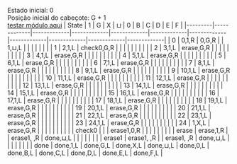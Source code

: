 Estado inicial: 0<br>
Posição inicial do cabeçote: G + 1<br>
[testar módulo aqui](https://github.com/SauloSamps/TimeCalculator/blob/main/caso%208/5.txt)
| State   | 1           | G           | X           | ⊔           | 0           | B           | C           | D           | E           | F           |
|---------|-------------|-------------|-------------|-------------|-------------|-------------|-------------|-------------|-------------|-------------|
| 0       | 0,1,R       | 0,G,R       |             | 1,⊔,L       |             |             |             |             |             |             |
| 1       | 2,1,L       | check0,G,R  |             |             |             |             |             |             |             |             |
| 2       | 3,1,L       | erase,G,R   |             |             |             |             |             |             |             |             |
| 3       | 4,1,L       | erase,G,R   |             |             |             |             |             |             |             |             |
| 4       | 5,1,L       | erase,G,R   |             |             |             |             |             |             |             |             |
| 5       | 6,1,L       | erase,G,R   |             |             |             |             |             |             |             |             |
| 6       | 7,1,L       | erase,G,R   |             |             |             |             |             |             |             |             |
| 7       | 8,1,L       | erase,G,R   |             |             |             |             |             |             |             |             |
| 8       | 9,1,L       | erase,G,R   |             |             |             |             |             |             |             |             |
| 9       | 10,1,L      | erase,G,R   |             |             |             |             |             |             |             |             |
| 10      | 11,1,L      | erase,G,R   |             |             |             |             |             |             |             |             |
| 11      | 12,1,L      | erase,G,R   |             |             |             |             |             |             |             |             |
| 12      | 13,1,L      | erase,G,R   |             |             |             |             |             |             |             |             |
| 13      | 14,1,L      | erase,G,R   |             |             |             |             |             |             |             |             |
| 14      | 15,1,L      | erase,G,R   |             |             |             |             |             |             |             |             |
| 15      | 16,1,L      | erase,G,R   |             |             |             |             |             |             |             |             |
| 16      | 17,1,L      | erase,G,R   |             |             |             |             |             |             |             |             |
| 17      | 18,1,L      | erase,G,R   |             |             |             |             |             |             |             |             |
| 18      | 19,1,L      | erase,G,R   |             |             |             |             |             |             |             |             |
| 19      | 20,1,L      | erase,G,R   |             |             |             |             |             |             |             |             |
| 20      | 21,1,L      | erase,G,R   |             |             |             |             |             |             |             |             |
| 21      | 22,1,L      | erase,G,R   |             |             |             |             |             |             |             |             |
| 22      | 23,1,L      | erase,G,R   |             |             |             |             |             |             |             |             |
| 23      | 24,1,L      | erase,G,R   |             |             |             |             |             |             |             |             |
| 24      | 1,X,L       | erase,G,R   |             |             |             |             |             |             |             |             |
| check0  |             |             | erase1,0,R  |             |             |             |             |             |             |             |
| erase   |  erase,1,R  |             | erase1, ,R  |  done,⊔,L   |             |             |             |             |             |             |
| erase1  | erase1, ,R  |             | erase1, ,R  | done,⊔,L    |             |             |             |             |             |             |
| done    | done,1,L    | done,G,L    | done,X,L    | done,⊔,L    | done,0,L    | done,B,L    | done,C,L    | done,D,L    | done,E,L    | done,F,L    |

